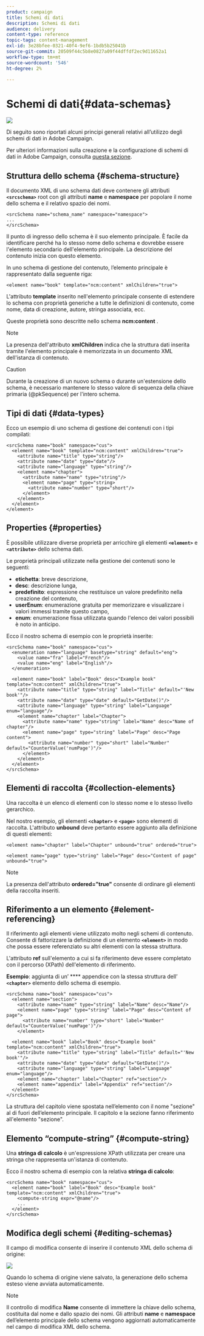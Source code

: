```yaml
---
product: campaign
title: Schemi di dati
description: Schemi di dati
audience: delivery
content-type: reference
topic-tags: content-management
exl-id: 3e28bfee-0321-40f4-9ef6-1bdb5b25041b
source-git-commit: 20509f44c5b8e0827a09f44dffdf2ec9d11652a1
workflow-type: tm+mt
source-wordcount: '546'
ht-degree: 2%

---
```


# Schemi di dati{#data-schemas}

![](../../assets/common.svg)

Di seguito sono riportati alcuni principi generali relativi all’utilizzo degli schemi di dati in Adobe Campaign.

Per ulteriori informazioni sulla creazione e la configurazione di schemi di dati in Adobe Campaign, consulta [questa sezione](../../configuration/using/about-schema-edition.md).

## Struttura dello schema {#schema-structure}

Il documento XML di uno schema dati deve contenere gli attributi **`<srcschema>`** root con gli attributi **name** e **namespace** per popolare il nome dello schema e il relativo spazio dei nomi.

```
<srcSchema name="schema_name" namespace="namespace">
...
</srcSchema>
```

Il punto di ingresso dello schema è il suo elemento principale. È facile da identificare perché ha lo stesso nome dello schema e dovrebbe essere l&#39;elemento secondario dell&#39;elemento principale. La descrizione del contenuto inizia con questo elemento.

In uno schema di gestione del contenuto, l’elemento principale è rappresentato dalla seguente riga:

```
<element name="book" template="ncm:content" xmlChildren="true">
```

L&#39;attributo **template** inserito nell&#39;elemento principale consente di estendere lo schema con proprietà generiche a tutte le definizioni di contenuto, come nome, data di creazione, autore, stringa associata, ecc.

Queste proprietà sono descritte nello schema **ncm:content** .

>[!NOTE]
>
>La presenza dell&#39;attributo **xmlChildren** indica che la struttura dati inserita tramite l&#39;elemento principale è memorizzata in un documento XML dell&#39;istanza di contenuto.

>[!CAUTION]
>
>Durante la creazione di un nuovo schema o durante un&#39;estensione dello schema, è necessario mantenere lo stesso valore di sequenza della chiave primaria (@pkSequence) per l&#39;intero schema.

## Tipi di dati {#data-types}

Ecco un esempio di uno schema di gestione dei contenuti con i tipi compilati:

```
<srcSchema name="book" namespace="cus">
  <element name="book" template="ncm:content" xmlChildren="true">
    <attribute name="title" type="string"/>
    <attribute name="date" type="date"/>
    <attribute name="language" type="string"/>
    <element name="chapter">
      <attribute name="name" type="string"/>
      <element name="page" type="string>
        <attribute name="number" type="short"/>
      </element>
    </element>
  </element>
</element>
```

## Properties {#properties}

È possibile utilizzare diverse proprietà per arricchire gli elementi **`<element>`** e **`<attribute>`** dello schema dati.

Le proprietà principali utilizzate nella gestione dei contenuti sono le seguenti:

* **etichetta**: breve descrizione,
* **desc**: descrizione lunga,
* **predefinito**: espressione che restituisce un valore predefinito nella creazione del contenuto,
* **userEnum**: enumerazione gratuita per memorizzare e visualizzare i valori immessi tramite questo campo,
* **enum**: enumerazione fissa utilizzata quando l&#39;elenco dei valori possibili è noto in anticipo.

Ecco il nostro schema di esempio con le proprietà inserite:

```
<srcSchema name="book" namespace="cus">
  <enumeration name="language" basetype="string" default="eng">    
    <value name="fra" label="French"/>    
    <value name="eng" label="English"/>   
  </enumeration>

  <element name="book" label="Book" desc="Example book" template="ncm:content" xmlChildren="true">
    <attribute name="title" type="string" label="Title" default="'New book'"/>
    <attribute name="date" type="date" default="GetDate()"/>
    <attribute name="language" type="string" label="Language" enum="language"/>
    <element name="chapter" label="Chapter">
      <attribute name="name" type="string" label="Name" desc="Name of chapter"/>
      <element name="page" type="string" label="Page" desc="Page content">
        <attribute name="number" type="short" label="Number" default="CounterValue('numPage')"/>
      </element>
    </element>
  </element>
</srcSchema>
```

## Elementi di raccolta {#collection-elements}

Una raccolta è un elenco di elementi con lo stesso nome e lo stesso livello gerarchico.

Nel nostro esempio, gli elementi **`<chapter>`** e **`<page>`** sono elementi di raccolta. L&#39;attributo **unbound** deve pertanto essere aggiunto alla definizione di questi elementi:

```
<element name="chapter" label="Chapter" unbound="true" ordered="true">
```

```
<element name="page" type="string" label="Page" desc="Content of page" unbound="true">
```

>[!NOTE]
>
>La presenza dell&#39;attributo **ordered=&quot;true&quot;** consente di ordinare gli elementi della raccolta inseriti.

## Riferimento a un elemento {#element-referencing}

Il riferimento agli elementi viene utilizzato molto negli schemi di contenuto. Consente di fattorizzare la definizione di un elemento **`<element>`** in modo che possa essere referenziato su altri elementi con la stessa struttura.

L&#39;attributo **ref** sull&#39;elemento a cui si fa riferimento deve essere completato con il percorso (XPath) dell&#39;elemento di riferimento.

**Esempio**: aggiunta di un’ **** appendice con la stessa struttura dell’ **`<chapter>`** elemento dello schema di esempio.

```
<srcSchema name="book" namespace="cus">
  <element name="section">
    <attribute name="name" type="string" label="Name" desc="Name"/>
    <element name="page" type="string" label="Page" desc="Content of page">
      <attribute name="number" type="short" label="Number" default="CounterValue('numPage')"/>
    </element>

  <element name="book" label="Book" desc="Example book" template="ncm:content" xmlChildren="true">
    <attribute name="title" type="string" label="Title" default="'New book'"/>
    <attribute name="date" type="date" default="GetDate()"/>
    <attribute name="language" type="string" label="Language" enum="language"/>
    <element name="chapter" label="Chapter" ref="section"/>
    <element name="appendix" label="Appendix" ref="section"/>
  </element>
</srcSchema>
```

La struttura del capitolo viene spostata nell’elemento con il nome &quot;sezione&quot; al di fuori dell’elemento principale. Il capitolo e la sezione fanno riferimento all&#39;elemento &quot;sezione&quot;.

## Elemento “compute-string” {#compute-string}

Una **stringa di calcolo** è un&#39;espressione XPath utilizzata per creare una stringa che rappresenta un&#39;istanza di contenuto.

Ecco il nostro schema di esempio con la relativa **stringa di calcolo**:

```
<srcSchema name="book" namespace="cus">
  <element name="book" label="Book" desc="Example book" template="ncm:content" xmlChildren="true">
    <compute-string expr="@name"/>
    ...
  </element>
</srcSchema>
```

## Modifica degli schemi {#editing-schemas}

Il campo di modifica consente di inserire il contenuto XML dello schema di origine:

![](assets/d_ncs_integration_schema_edition.png)

Quando lo schema di origine viene salvato, la generazione dello schema esteso viene avviata automaticamente.

>[!NOTE]
>
>Il controllo di modifica **Name** consente di immettere la chiave dello schema, costituita dal nome e dallo spazio dei nomi. Gli attributi **name** e **namespace** dell’elemento principale dello schema vengono aggiornati automaticamente nel campo di modifica XML dello schema.
